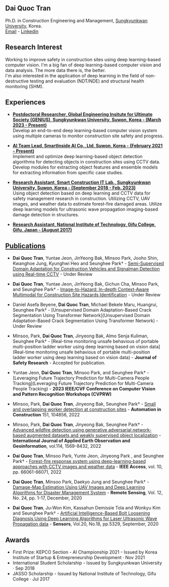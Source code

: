 ## **Dai Quoc Tran**  
Ph.D. in Construction Engineering and Management, [Sungkyunkwan University](https://www.skku.edu/eng/index.do), Korea.   
[Email](daitran@skku.edu) - [Linkedin](https://www.linkedin.com/in/dai-quoc-tran-092579116/)  

## **Research Interest**
Working to improve safety in construction sites using deep learning-based computer vision.
I'm a big fan of deep learning-based computer vision and data analysis. The more data there is, the better.  
I'm also interested in the application of deep learning in the field of non-destructive testing and evaluation (NDT/NDE) and structural health monitoring (SHM).    
## **Experiences**  
- [**Postdoctoral Researcher, Global Engineering Insitute for Ultimate Society (GENIUS), Sungkyunkwan University, Suwon, Korea - (March 2023 - Present)**](https://sites.google.com/view/skkuscit)  
Develop an end-to-end deep learning-based computer vision system using multiple cameras to monitor construction site safety and progress.
- [**AI Team Lead, SmartInside AI Co., Ltd, Suwon, Korea - (February 2021 - Present)**](https://smartinside.ai/)  
Implement and optimize deep learning-based object detection algorithms for detecting objects in construction sites using CCTV data. Develop modules for
extracting object features and ensemble models for extracting information from specific case studies.

- [**Research Assistant, Smart Construction IT Lab., Sungkyunkwan University, Suwon, Korea - (September 2018 - Feb. 2023)**](https://sites.google.com/view/skkuscit)  
Using object detection based on deep learning and CCTV data for safety management research in construction. Utilizing CCTV, UAV images, and
weather data to estimate forest-fire damaged areas. Utilize deep learning models for ultrasonic wave propagation imaging-based damage detection in
structures.

- [**Research Assistant, National Institute of Technology, Gifu College, Gifu, Japan - (August 2017)**](https://www.gifu-nct.ac.jp/)


## [**Publications**](https://scholar.google.com/citations?user=nr1jqx4AAAAJ&hl=en)
- **Dai Quoc Tran**, Yuntae Jeon, JinYeong Bak, Minsoo Park, Jooho Shin, Kwanghoe Jung, Kyunghwi Heo and Seunghee Park† - [Semi-Supervised Domain Adaptation for Construction Vehicles and Signalman Detection using Real-time CCTV]() - Under Review
- **Dai Quoc Tran**, Yuntae Jeon, JinYeong Bak, Gichun Cha, Minsoo Park, and Seunghee Park† - [Image-to-Hazard: In-depth Context-Aware Multimodal for Construction Site Hazards Identification](https://github.com/daitranskku/Image2Hazard) - Under Review
- Daniel Asefa Beyene, **Dai Quoc Tran**, Michael Bekele Maru, Huangrui, Seunghee Park† - [Unsupervised Domain Adaptation-Based Crack Segmentation Using Transformer Network](Unsupervised Domain Adaptation-Based Crack Segmentation Using Transformer Network) - Under Review

- Minsoo, Park, **Dai Quoc Tran**, Jinyeong Bak, Almo Senja Kuliman, Seunghee Park† - [Real-time monitoring unsafe behavious of portable multi-position ladder worker using deep learning based on vision data](Real-time monitoring unsafe behavious of portable multi-position ladder worker using deep learning based on vision data) - **Journal of Safety Research** - Accepted for publication.
- Yuntae Jeon, **Dai Quoc Tran**, Minsoo Park, and Seunghee Park† - [Leveraging Future Trajectory Prediction for Multi-Camera People Tracking](Leveraging Future Trajectory Prediction for Multi-Camera People Tracking) - **2023 IEEE/CVF Conference on Computer Vision and Pattern Recognition Workshops (CVPRW)** 
- Minsoo, Park, **Dai Quoc Tran**, Jinyeong Bak, Seunghee Park† - [Small and overlapping worker detection at construction sites](https://www.sciencedirect.com/science/article/pii/S0926580523001164) - **Automation in Construction** 151, 104856, 2022
- Minsoo, Park, **Dai Quoc Tran**, Jinyeong Bak, Seunghee Park† - [Advanced wildfire detection using generative adversarial network-based augmented datasets and weakly supervised object localization](https://www.sciencedirect.com/science/article/pii/S1569843222002400) - **International Journal of Applied Earth Observation and Geoinformation**, vol.114, 1569-8432, 2022
- **Dai Quoc Tran**, Minsoo Park, Yunte Jeon, Jinyeong Park , and Seunghee Park† - [Forest-fire response system using deep-learning-based approaches with CCTV images and weather data](https://ieeexplore.ieee.org/document/9801825/authors#authors) - **IEEE Access**, vol. 10, pp. 66061-66071, 2022
- **Dai Quoc Tran**, Minsoo Park, Daekyo Jung and Seunghee Park† - [Damage-Map Estimation Using UAV Images and Deep Learning Algorithms for Disaster Management System](https://doi.org/10.3390/rs12244169) - **Remote Sensing**, Vol. 12, No. 24, pp. 1-17, December, 2020
- **Dai Quoc Tran**, Ju-Won Kim, Kassahun Demissie Tola and Wonkyu Kim and Seunghee Park† - [Artificial Intelligence-Based Bolt Loosening Diagnosis Using Deep Learning Algorithms for Laser Ultrasonic Wave Propagation data](https://doi.org/10.3390/s20185329) - **Sensors**, Vol.20, No.18, pp.5329, September, 2020

## **Awards**
- First Prize: KEPCO Section - AI Championship 2021 - Issued by Korea Institute of Startup & Entrepreneurship Development · Nov 2021
- International Student Scholarship - Issued by Sungkyunkwan University · Sep 2018
- JASSO Scholarship - Issued by National Institute of Technology, Gifu College · Jul 2017
